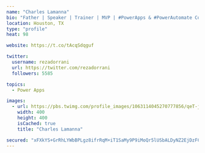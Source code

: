 ```yaml
---
name: "Charles Lamanna"
bio: "Father | Speaker | Trainer | MVP | #PowerApps & #PowerAutomate Community Super User | YouTuber Right-pointing triangle http://youtube.com/c/rezadorrani | Learn - Share - Clockwise rightwards and leftwards open circle arrows"
location: Houston, TX
type: "profile"
heat: 98

website: https://t.co/tAcqSdqguf

twitter:
  username: rezadorrani
  url: https://twitter.com/rezadorrani
  followers: 5585

topics:
  - Power Apps

images:
  - url: https://pbs.twimg.com/profile_images/1063114045270777856/qeT-jpWr_400x400.jpg
    width: 400
    height: 400
    isCached: true
    title: "Charles Lamanna"

secured: "xFXkYS+GrRhLYWbBPLgz8ifrRqM+iT1SaMy9P9iMoQr5lUSbALDyNZ2EjDzFCuLXEGAHRXYm7Tqzdz/TnYDSUayOOZ9um0+Cc0lV511KNBYX7I4xGzbcvhleqnZNGTelp0s6H1oWuoqhh1EP15rLL+6ALat1JloiPDxGEyuG0YO1nR6+8oAi5kzDgftZ+qd9wPFy1SizRZdKvR4/F5MAc9sow+9g+GbNNL4gUGB5sUcd0fP1BJ1Qv8Y8gZ3hcspk2mW0Sgon/XQgU1V7HjQQJpYD5jBHiS6OaKCKJ16hT44icop4Rk8HeEoirt+zCFf7eevCurAO00VHl9lszQvJUc5bQ6PR43lqvBRCfXTt6Y+n56REZqHTE3r+/JR8g78HaL8v4yUx8KycHOIekLLRFgiyhJx/44Qy1HNMZxORQPE=;lCwsk7NBfiX9Jatj+YpSsg=="
---
```


